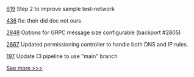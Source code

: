 
[619](https://github.com/hyperledger/fabric-private-chaincode/pull/619) Step 2 to improve sample test-network

[436](https://github.com/hyperledger/aries-framework-javascript/pull/436) fix: their did doc not ours

[2848](https://github.com/hyperledger/fabric/pull/2848) Options for GRPC message size configurable (backport #2805)

[2667](https://github.com/hyperledger/besu/pull/2667) Updated permissioning controller to handle both DNS and IP rules.

[197](https://github.com/hyperledger/aries-framework-dotnet/pull/197) Update CI pipeline to use "main" branch


[See more >>>](https://start-here.hyperledger.org/pull-requests)
